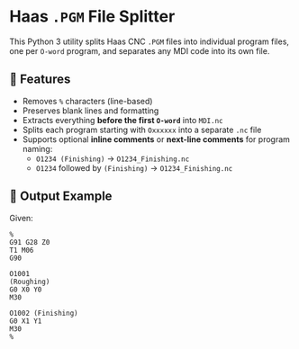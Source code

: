 # Haas `.PGM` File Splitter

This Python 3 utility splits Haas CNC `.PGM` files into individual program files, one per `O-word` program, and separates any MDI code into its own file.

## 🔧 Features

- Removes `%` characters (line-based)
- Preserves blank lines and formatting
- Extracts everything **before the first `O-word`** into `MDI.nc`
- Splits each program starting with `Oxxxxxx` into a separate `.nc` file
- Supports optional **inline comments** or **next-line comments** for program naming:
  - `O1234 (Finishing)` → `O1234_Finishing.nc`
  - `O1234` followed by `(Finishing)` → `O1234_Finishing.nc`

## 📂 Output Example

Given:

```gcode
%
G91 G28 Z0
T1 M06
G90

O1001
(Roughing)
G0 X0 Y0
M30

O1002 (Finishing)
G0 X1 Y1
M30
%

